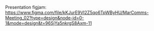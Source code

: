 Presentation figjam: https://www.figma.com/file/kKJurE9VI2Z5qo6TpWByHU/MarComms-Meeting_02?type=design&node-id=0-1&mode=design&t=96SjYa5nkrgS8Axm-11
